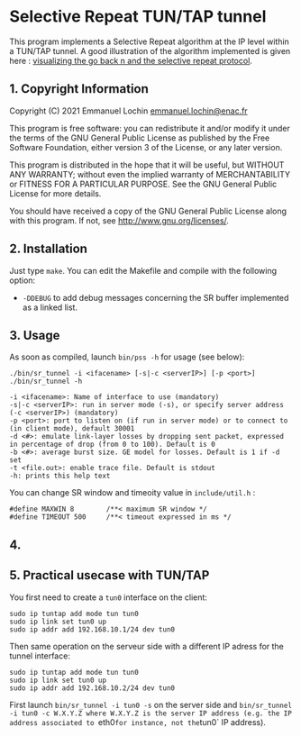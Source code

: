 # Selective Repeat TUN/TAP tunnel

This program implements a Selective Repeat algorithm at the IP level within a TUN/TAP tunnel.
A good illustration of the algorithm implemented is given here : [visualizing the go back n and the selective repeat protocol](https://www2.tkn.tu-berlin.de/teaching/rn/animations/gbn_sr/).

## 1. Copyright Information

Copyright (C) 2021
Emmanuel Lochin <emmanuel.lochin@enac.fr>

This program is free software: you can redistribute it and/or modify
it under the terms of the GNU General Public License as published by
the Free Software Foundation, either version 3 of the License, or any 
later version.

This program is distributed in the hope that it will be useful,
but WITHOUT ANY WARRANTY; without even the implied warranty of
MERCHANTABILITY or FITNESS FOR A PARTICULAR PURPOSE.  See the
GNU General Public License for more details.

You should have received a copy of the GNU General Public License
along with this program.  If not, see <http://www.gnu.org/licenses/>. 

## 2. Installation 

Just type `make`. You can edit the Makefile and compile with the following option:

- `-DDEBUG` to add debug messages concerning the SR buffer implemented as a linked list.

## 3. Usage 

As soon as compiled, launch `bin/pss -h` for usage (see below):

```
./bin/sr_tunnel -i <ifacename> [-s|-c <serverIP>] [-p <port>]
./bin/sr_tunnel -h

-i <ifacename>: Name of interface to use (mandatory)
-s|-c <serverIP>: run in server mode (-s), or specify server address (-c <serverIP>) (mandatory)
-p <port>: port to listen on (if run in server mode) or to connect to (in client mode), default 30001
-d <#>: emulate link-layer losses by dropping sent packet, expressed in percentage of drop (from 0 to 100). Default is 0
-b <#>: average burst size. GE model for losses. Default is 1 if -d set
-t <file.out>: enable trace file. Default is stdout
-h: prints this help text
```

You can change SR window and timeoity value in `include/util.h` : 
```
#define MAXWIN 8        /**< maximum SR window */
#define TIMEOUT 500     /**< timeout expressed in ms */
```

## 4. 

## 5. Practical usecase with TUN/TAP

You first need to create a `tun0` interface on the client:
```
sudo ip tuntap add mode tun tun0
sudo ip link set tun0 up
sudo ip addr add 192.168.10.1/24 dev tun0
```
Then same operation on the serveur side with a different IP adress for the tunnel interface:
```
sudo ip tuntap add mode tun tun0
sudo ip link set tun0 up
sudo ip addr add 192.168.10.2/24 dev tun0
```
First launch `bin/sr_tunnel -i tun0 -s` on the server side and `bin/sr_tunnel -i tun0 -c W.X.Y.Z where W.X.Y.Z is the server IP address (e.g. the IP address associated to `eth0` for instance, not the `tun0` IP address).
